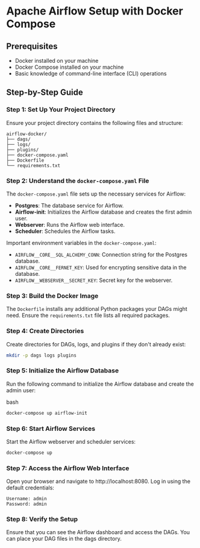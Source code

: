 # Apache Airflow Setup with Docker Compose

## Prerequisites
- Docker installed on your machine
- Docker Compose installed on your machine
- Basic knowledge of command-line interface (CLI) operations

## Step-by-Step Guide

### Step 1: Set Up Your Project Directory
Ensure your project directory contains the following files and structure:
```
airflow-docker/
├── dags/
├── logs/
├── plugins/
├── docker-compose.yaml
├── Dockerfile
└── requirements.txt
```

### Step 2: Understand the `docker-compose.yaml` File
The `docker-compose.yaml` file sets up the necessary services for Airflow:

- **Postgres**: The database service for Airflow.
- **Airflow-init**: Initializes the Airflow database and creates the first admin user.
- **Webserver**: Runs the Airflow web interface.
- **Scheduler**: Schedules the Airflow tasks.

Important environment variables in the `docker-compose.yaml`:
- `AIRFLOW__CORE__SQL_ALCHEMY_CONN`: Connection string for the Postgres database.
- `AIRFLOW__CORE__FERNET_KEY`: Used for encrypting sensitive data in the database.
- `AIRFLOW__WEBSERVER__SECRET_KEY`: Secret key for the webserver.

### Step 3: Build the Docker Image
The `Dockerfile` installs any additional Python packages your DAGs might need. Ensure the `requirements.txt` file lists all required packages.

### Step 4: Create Directories
Create directories for DAGs, logs, and plugins if they don't already exist:

```bash
mkdir -p dags logs plugins
```
### Step 5: Initialize the Airflow Database
Run the following command to initialize the Airflow database and create the admin user:

bash
```bash
docker-compose up airflow-init
```

### Step 6: Start Airflow Services
Start the Airflow webserver and scheduler services:

```bash
docker-compose up
```

### Step 7: Access the Airflow Web Interface
Open your browser and navigate to http://localhost:8080. Log in using the default credentials:
```
Username: admin
Password: admin
```

### Step 8: Verify the Setup
Ensure that you can see the Airflow dashboard and access the DAGs. You can place your DAG files in the dags directory.
